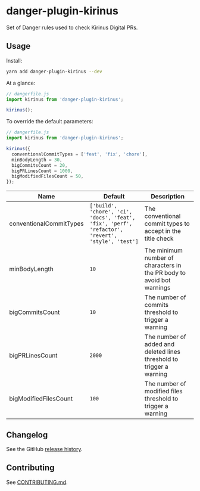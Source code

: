 # danger-plugin-kirinus

Set of Danger rules used to check Kirinus Digital PRs.

## Usage

Install:

```sh
yarn add danger-plugin-kirinus --dev
```

At a glance:

```js
// dangerfile.js
import kirinus from 'danger-plugin-kirinus';

kirinus();
```

To override the default parameters:

```js
// dangerfile.js
import kirinus from 'danger-plugin-kirinus';

kirinus({
  conventionalCommitTypes = ['feat', 'fix', 'chore'],
  minBodyLength = 30,
  bigCommitsCount = 20,
  bigPRLinesCount = 1000,
  bigModifiedFilesCount = 50,
});
```

| Name                    | Default                                                                                          | Description                                                           |
| ----------------------- | ------------------------------------------------------------------------------------------------ | --------------------------------------------------------------------- |
| conventionalCommitTypes | `['build', 'chore', 'ci', 'docs', 'feat', 'fix', 'perf', 'refactor', 'revert', 'style', 'test']` | The conventional commit types to accept in the title check            |
| minBodyLength           | `10`                                                                                             | The minimum number of characters in the PR body to avoid bot warnings |
| bigCommitsCount         | `10`                                                                                             | The number of commits threshold to trigger a warning                  |
| bigPRLinesCount         | `2000`                                                                                           | The number of added and deleted lines threshold to trigger a warning  |
| bigModifiedFilesCount   | `100`                                                                                            | The number of modified files threshold to trigger a warning           |

## Changelog

See the GitHub [release history](https://github.com/darioblanco/danger-plugin-kirinus/releases).

## Contributing

See [CONTRIBUTING.md](CONTRIBUTING.md).
